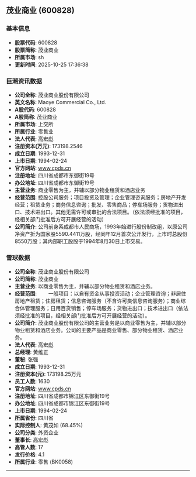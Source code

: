 ## 茂业商业 (600828)

### 基本信息

- **股票代码**: 600828
- **股票简称**: 茂业商业
- **所属市场**: sh
- **更新时间**: 2025-10-25 17:36:38

### 巨潮资讯数据

- **公司全称**: 茂业商业股份有限公司
- **英文名称**: Maoye Commercial Co., Ltd.
- **A股代码**: 600828
- **A股简称**: 茂业商业
- **所属市场**: 上交所
- **所属行业**: 零售业
- **法人代表**: 高宏彪
- **注册资本(万元)**: 173198.2546
- **成立日期**: 1993-12-31
- **上市日期**: 1994-02-24
- **官方网站**: www.cpds.cn
- **注册地址**: 四川省成都市东御街19号
- **办公地址**: 四川省成都市东御街19号
- **主营业务**: 商业零售为主，并辅以部分物业租赁和酒店业务
- **经营范围**: 控股公司服务；项目投资及管理；企业管理咨询服务；房地产开发经营；租赁业务；商务信息咨询；批发、零售商品；停车场服务；货物进出口、技术进出口。其他无需许可或审批的合法项目。（依法须经批准的项目，经相关部门批准后方可开展经营的活动）
- **公司简介**: 公司前身系成都市人民商场，1993年始进行股份制改组，以原公司净资产折为国家股5590.4411万股，经同年12月首次公开发行，上市时总股份8550万股；其内部职工股股于1994年8月30日上市交易。

### 雪球数据

- **公司全称**: 茂业商业股份有限公司
- **公司简称**: 茂业商业
- **主营业务**: 以商业零售为主，并辅以部分物业租赁和酒店业务。
- **经营范围**: 　　一般项目：以自有资金从事投资活动；企业管理咨询；非居住房地产租赁；住房租赁；信息咨询服务（不含许可类信息咨询服务）；商业综合体管理服务；日用百货销售；停车场服务；货物进出口；技术进出口（依法须经批准的项目，经相关部门批准后方可开展经营的活动）。
- **公司简介**: 茂业商业股份有限公司的主营业务是以商业零售为主，并辅以部分物业租赁和酒店业务。公司的主要产品是商业零售、部分物业租赁、酒店业务。
- **法人代表**: 高宏彪
- **总经理**: 黄维正
- **董秘**: 张强
- **成立日期**: 1993-12-31
- **注册资本(元)**: 173198.25万元
- **员工人数**: 1630
- **官方网站**: www.cpds.cn
- **注册地址**: 四川省成都市锦江区东御街19号
- **办公地址**: 四川省成都市锦江区东御街19号
- **上市日期**: 1994-02-24
- **所属省份**: 四川省
- **实际控制人**: 黄茂如 (68.45%)
- **公司分类**: 外资企业
- **董事长**: 高宏彪
- **高管人数**: 17
- **发行价格**: 4.1
- **所属行业**: 零售 (BK0058)

---